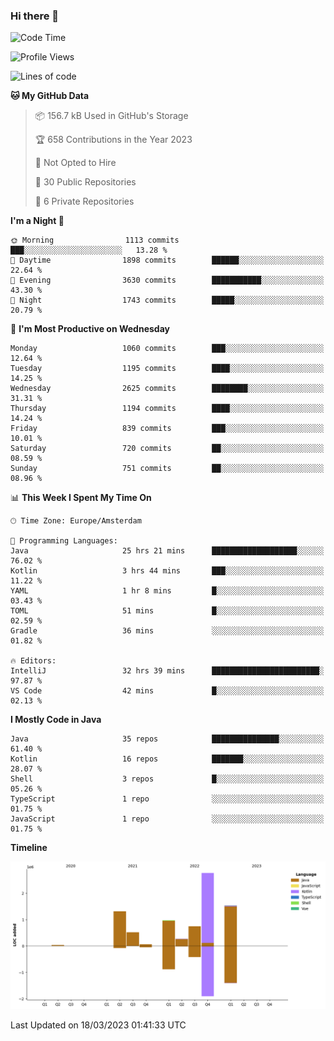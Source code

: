 ### Hi there 👋


<!--START_SECTION:waka-->
![Code Time](http://img.shields.io/badge/Code%20Time-3%2C088%20hrs%2054%20mins-blue)

![Profile Views](http://img.shields.io/badge/Profile%20Views-1-blue)

![Lines of code](https://img.shields.io/badge/From%20Hello%20World%20I%27ve%20Written-8.7%20million%20lines%20of%20code-blue)

**🐱 My GitHub Data** 

> 📦 156.7 kB Used in GitHub's Storage 
 > 
> 🏆 658 Contributions in the Year 2023
 > 
> 🚫 Not Opted to Hire
 > 
> 📜 30 Public Repositories 
 > 
> 🔑 6 Private Repositories 
 > 
**I'm a Night 🦉** 

```text
🌞 Morning                1113 commits        ███░░░░░░░░░░░░░░░░░░░░░░   13.28 % 
🌆 Daytime                1898 commits        ██████░░░░░░░░░░░░░░░░░░░   22.64 % 
🌃 Evening                3630 commits        ███████████░░░░░░░░░░░░░░   43.30 % 
🌙 Night                  1743 commits        █████░░░░░░░░░░░░░░░░░░░░   20.79 % 
```
📅 **I'm Most Productive on Wednesday** 

```text
Monday                   1060 commits        ███░░░░░░░░░░░░░░░░░░░░░░   12.64 % 
Tuesday                  1195 commits        ████░░░░░░░░░░░░░░░░░░░░░   14.25 % 
Wednesday                2625 commits        ████████░░░░░░░░░░░░░░░░░   31.31 % 
Thursday                 1194 commits        ████░░░░░░░░░░░░░░░░░░░░░   14.24 % 
Friday                   839 commits         ███░░░░░░░░░░░░░░░░░░░░░░   10.01 % 
Saturday                 720 commits         ██░░░░░░░░░░░░░░░░░░░░░░░   08.59 % 
Sunday                   751 commits         ██░░░░░░░░░░░░░░░░░░░░░░░   08.96 % 
```


📊 **This Week I Spent My Time On** 

```text
🕑︎ Time Zone: Europe/Amsterdam

💬 Programming Languages: 
Java                     25 hrs 21 mins      ███████████████████░░░░░░   76.02 % 
Kotlin                   3 hrs 44 mins       ███░░░░░░░░░░░░░░░░░░░░░░   11.22 % 
YAML                     1 hr 8 mins         █░░░░░░░░░░░░░░░░░░░░░░░░   03.43 % 
TOML                     51 mins             █░░░░░░░░░░░░░░░░░░░░░░░░   02.59 % 
Gradle                   36 mins             ░░░░░░░░░░░░░░░░░░░░░░░░░   01.82 % 

🔥 Editors: 
IntelliJ                 32 hrs 39 mins      ████████████████████████░   97.87 % 
VS Code                  42 mins             █░░░░░░░░░░░░░░░░░░░░░░░░   02.13 % 
```

**I Mostly Code in Java** 

```text
Java                     35 repos            ███████████████░░░░░░░░░░   61.40 % 
Kotlin                   16 repos            ███████░░░░░░░░░░░░░░░░░░   28.07 % 
Shell                    3 repos             █░░░░░░░░░░░░░░░░░░░░░░░░   05.26 % 
TypeScript               1 repo              ░░░░░░░░░░░░░░░░░░░░░░░░░   01.75 % 
JavaScript               1 repo              ░░░░░░░░░░░░░░░░░░░░░░░░░   01.75 % 
```



**Timeline**

![Lines of Code chart](https://raw.githubusercontent.com/powercasgamer/powercasgamer/master/assets/bar_graph.png)


 Last Updated on 18/03/2023 01:41:33 UTC
<!--END_SECTION:waka-->
